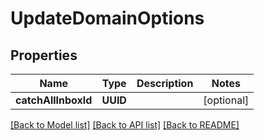 # UpdateDomainOptions

## Properties
Name | Type | Description | Notes
------------ | ------------- | ------------- | -------------
**catchAllInboxId** | **UUID** |  | [optional] 

[[Back to Model list]](../README#documentation-for-models) [[Back to API list]](../README#documentation-for-api-endpoints) [[Back to README]](../README)


